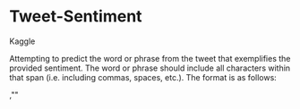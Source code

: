 # Tweet-Sentiment
Kaggle

Attempting to predict the word or phrase from the tweet that exemplifies the provided sentiment. The word or phrase should include all characters within that span (i.e. including commas, spaces, etc.). The format is as follows:

<id>,"<word or phrase that supports the sentiment>"
